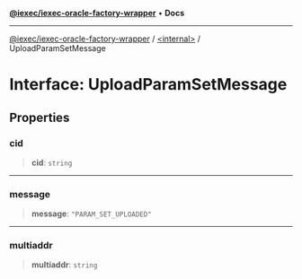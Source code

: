 [**@iexec/iexec-oracle-factory-wrapper**](../../README.md) • **Docs**

***

[@iexec/iexec-oracle-factory-wrapper](../../globals.md) / [\<internal\>](../README.md) / UploadParamSetMessage

# Interface: UploadParamSetMessage

## Properties

### cid

> **cid**: `string`

***

### message

> **message**: `"PARAM_SET_UPLOADED"`

***

### multiaddr

> **multiaddr**: `string`
